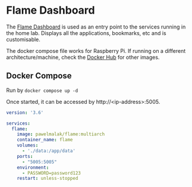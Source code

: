 # Flame Dashboard

The [Flame Dashboard](https://github.com/jordanm88/flame-dashboard "Flame Dashboard") is used as an entry point to the services running in the home lab. Displays all the applications, bookmarks, etc and is customisable. 

The docker compose file works for Raspberry Pi. If running on a different architecture/machine, check the [Docker Hub](https://hub.docker.com/r/pawelmalak/flame#! "Docker Hub") for other images.

## Docker Compose

Run by `docker compose up -d`

Once started, it can be accessed by http://\<ip-address\>:5005.

```yaml
version: '3.6'

services:
  flame:
    image: pawelmalak/flame:multiarch
    container_name: flame
    volumes:
      - './data:/app/data'
    ports:
      - "5005:5005"
    environment:
      - PASSWORD=password123
    restart: unless-stopped
```